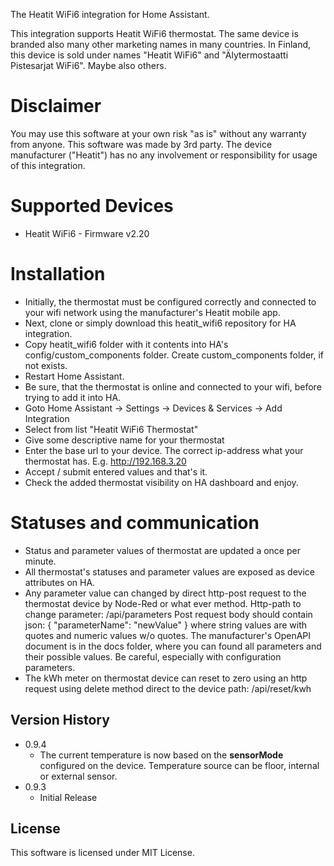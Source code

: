 The Heatit WiFi6 integration for Home Assistant.

This integration supports Heatit WiFi6 thermostat. 
The same device is branded also many other marketing names in many countries.
In Finland, this device is sold under names "Heatit WiFi6" and "Älytermostaatti Pistesarjat WiFi6". Maybe also others.

# Disclaimer
You may use this software at your own risk "as is" without any warranty from anyone.
This software was made by 3rd party. The device manufacturer ("Heatit") has no any involvement or responsibility for usage of this integration.

# Supported Devices
* Heatit WiFi6 - Firmware v2.20

# Installation
* Initially, the thermostat must be configured correctly and connected to your wifi network using the manufacturer's Heatit mobile app.
* Next, clone or simply download this heatit_wifi6 repository for HA integration.
* Copy heatit_wifi6 folder with it contents into HA's config/custom_components folder. Create custom_components folder, if not exists.
* Restart Home Assistant.
* Be sure, that the thermostat is online and connected to your wifi, before trying to add it into HA.
* Goto Home Assistant -> Settings -> Devices & Services -> Add Integration
* Select from list "Heatit WiFi6 Thermostat"
* Give some descriptive name for your thermostat
* Enter the base url to your device. The correct ip-address what your thermostat has. E.g. http://192.168.3.20
* Accept / submit entered values and that's it.
* Check the added thermostat visibility on HA dashboard and enjoy.

# Statuses and communication
* Status and parameter values of thermostat are updated a once per minute.
* All thermostat's statuses and parameter values are exposed as device attributes on HA.
* Any parameter value can changed by direct http-post request to the thermostat device by Node-Red or what ever method.
    Http-path to change parameter: /api/parameters
    Post request body should contain json: { "parameterName": "newValue" }  where string values are with quotes and numeric values w/o quotes.
    The manufacturer's OpenAPI document is in the docs folder, where you can found all parameters and their possible values.
    Be careful, especially with configuration parameters.
* The kWh meter on thermostat device can reset to zero using an http request using delete method direct to the device path: /api/reset/kwh

## Version History

* 0.9.4
    * The current temperature is now based on the **sensorMode** configured on the device. 
      Temperature source can be floor, internal or external sensor.
* 0.9.3
    * Initial Release

## License
This software is licensed under MIT License.

